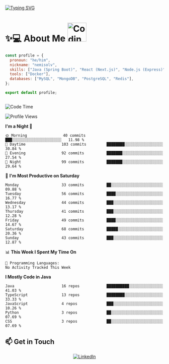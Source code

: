 

[![Typing SVG](https://readme-typing-svg.demolab.com?font=Fira+Code&weight=500&pause=1000&center=true&vCenter=true&repeat=false&multiline=true&width=800&height=100&lines=Hi%2C+I'm+nemisolv%2C+a+Java+backend+dev+from+Vietnam.;My+brain+throws+'WordNotFoundException'+when+I+speak+English.+%F0%9F%A4%AF%F0%9F%93%9A)](https://git.io/typing-svg)

<p align="center">

# ✨💻 About Me  <img src="https://media.giphy.com/media/WUlplcMpOCEmTGBtBW/giphy.gif" width="60" alt="Coding gif">

</p>



``` javascript
const profile = {
  pronoun: "he/him",
  nickname: "nemisolv",
  skills: ["Java (Spring Boot)", "React (Next.js)", "Node.js (Express)"],
  tools: ["Docker"],
  databases: ["MySQL", "MongoDB", "PostgreSQL", "Redis"],
};

export default profile;



```




<!--START_SECTION:waka-->
![Code Time](http://img.shields.io/badge/Code%20Time-18%20hrs%2029%20mins-blue)

![Profile Views](http://img.shields.io/badge/Profile%20Views-5-blue)

**I'm a Night 🦉** 

```text
🌞 Morning                40 commits          ███░░░░░░░░░░░░░░░░░░░░░░   11.98 % 
🌆 Daytime                103 commits         ████████░░░░░░░░░░░░░░░░░   30.84 % 
🌃 Evening                92 commits          ███████░░░░░░░░░░░░░░░░░░   27.54 % 
🌙 Night                  99 commits          ███████░░░░░░░░░░░░░░░░░░   29.64 % 
```
📅 **I'm Most Productive on Saturday** 

```text
Monday                   33 commits          ██░░░░░░░░░░░░░░░░░░░░░░░   09.88 % 
Tuesday                  56 commits          ████░░░░░░░░░░░░░░░░░░░░░   16.77 % 
Wednesday                44 commits          ███░░░░░░░░░░░░░░░░░░░░░░   13.17 % 
Thursday                 41 commits          ███░░░░░░░░░░░░░░░░░░░░░░   12.28 % 
Friday                   49 commits          ████░░░░░░░░░░░░░░░░░░░░░   14.67 % 
Saturday                 68 commits          █████░░░░░░░░░░░░░░░░░░░░   20.36 % 
Sunday                   43 commits          ███░░░░░░░░░░░░░░░░░░░░░░   12.87 % 
```


📊 **This Week I Spent My Time On** 

```text
💬 Programming Languages: 
No Activity Tracked This Week
```

**I Mostly Code in Java** 

```text
Java                     16 repos            ██████████░░░░░░░░░░░░░░░   41.03 % 
TypeScript               13 repos            ████████░░░░░░░░░░░░░░░░░   33.33 % 
JavaScript               4 repos             ███░░░░░░░░░░░░░░░░░░░░░░   10.26 % 
Python                   3 repos             ██░░░░░░░░░░░░░░░░░░░░░░░   07.69 % 
CSS                      3 repos             ██░░░░░░░░░░░░░░░░░░░░░░░   07.69 % 
```




<!--END_SECTION:waka-->



## 📫 Get in Touch

<div align="center">

[![LinkedIn](https://img.shields.io/badge/LinkedIn-0077B5?style=for-the-badge&logo=linkedin&logoColor=white)](https://www.linkedin.com/in/vu-nam-510688319)
<!-- [![Twitter](https://img.shields.io/badge/Twitter-1DA1F2?style=for-the-badge&logo=twitter&logoColor=white)](https://twitter.com/yourusername)
[![Email](https://img.shields.io/badge/Email-D14836?style=for-the-badge&logo=gmail&logoColor=white)](mailto:your.email@example.com) -->

</div>


